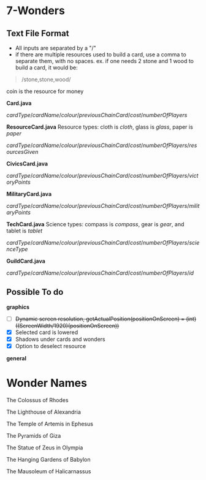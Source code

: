 # 7-Wonders
## Text File Format
* All inputs are separated by a "/"
* if there are multiple resources used to build a card, use a comma to separate them, with no spaces. ex. if one needs 2 stone and 1 wood to build a card, it would be:
> /stone,stone,wood/

coin is the resource for money

**Card.java**

*cardType*/*cardName*/*colour*/*previousChainCard*/*cost*/*numberOfPlayers*

**ResourceCard.java** Resource types: cloth is *cloth*, glass is *glass*, paper is *paper*

*cardType*/*cardName*/*colour*/*previousChainCard*/*cost*/*numberOfPlayers*/*resourcesGiven*

**CivicsCard.java**

*cardType*/*cardName*/*colour*/*previousChainCard*/*cost*/*numberOfPlayers*/*victoryPoints*

**MilitaryCard.java**

*cardType*/*cardName*/*colour*/*previousChainCard*/*cost*/*numberOfPlayers*/*militaryPoints*

**TechCard.java** Science types: compass is *compass*, gear is *gear*, and tablet is *tablet*

*cardType*/*cardName*/*colour*/*previousChainCard*/*cost*/*numberOfPlayers*/*scienceType*

**GuildCard.java**

*cardType*/*cardName*/*colour*/*previousChainCard*/*cost*/*numberOfPlayers*/*id*

## Possible To do
**graphics**
- [ ] ~~Dynamic screen resolution, getActualPosition(positionOnScreen) = (int)((ScreenWidth/1920)(positionOnScreen))~~
- [x] Selected card is lowered
- [x] Shadows under cards and wonders
- [x] Option to deselect resource

**general**

# Wonder Names
The Colossus of Rhodes

The Lighthouse of Alexandria

The Temple of Artemis in Ephesus

The Pyramids of Giza

The Statue of Zeus in Olympia

The Hanging Gardens of Babylon

The Mausoleum of Halicarnassus
